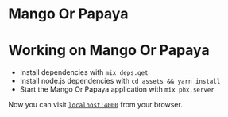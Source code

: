 # Mango Or Papaya

# Working on Mango Or Papaya

- Install dependencies with `mix deps.get`
- Install node.js dependencies with `cd assets && yarn install`
- Start the Mango Or Papaya application with `mix phx.server`

Now you can visit [`localhost:4000`](http://localhost:4000) from your browser.

